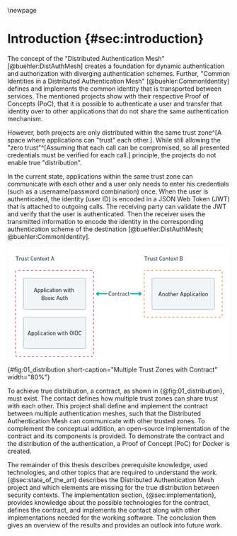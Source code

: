 \newpage

# Introduction {#sec:introduction}

The concept of the "Distributed Authentication Mesh" [@buehler:DistAuthMesh] creates a foundation for dynamic authentication and authorization with diverging authentication schemes. Further, "Common Identities in a Distributed Authentication Mesh" [@buehler:CommonIdentity] defines and implements the common identity that is transported between services. The mentioned projects show with their respective Proof of Concepts (PoC), that it is possible to authenticate a user and transfer that identity over to other applications that do not share the same authentication mechanism.

However, both projects are only distributed within the same trust zone^[A space where applications can "trust" each other.]. While still allowing the "zero trust"^[Assuming that each call can be compromised, so all presented credentials must be verified for each call.] principle, the projects do not enable true "distribution".

In the current state, applications within the same trust zone can communicate with each other and a user only needs to enter his credentials (such as a username/password combination) once. When the user is authenticated, the identity (user ID) is encoded in a JSON Web Token (JWT) that is attached to outgoing calls. The receiving party can validate the JWT and verify that the user is authenticated. Then the receiver uses the transmitted information to encode the identity in the corresponding authentication scheme of the destination [@buehler:DistAuthMesh; @buehler:CommonIdentity].

![Multiple trust zones that share a contract between them. The contract enables the authentication mesh to verify callers from other zones.](images/01_distribution.png){#fig:01_distribution short-caption="Multiple Trust Zones with Contract" width="80%"}

To achieve true distribution, a contract, as shown in {@fig:01_distribution}, must exist. The contact defines how multiple trust zones can share trust with each other. This project shall define and implement the contract between multiple authentication meshes, such that the Distributed Authentication Mesh can communicate with other trusted zones. To complement the conceptual addition, an open-source implementation of the contract and its components is provided. To demonstrate the contract and the distribution of the authentication, a Proof of Concept (PoC) for Docker is created.

The remainder of this thesis describes prerequisite knowledge, used technologies, and other topics that are required to understand the work. {@sec:state_of_the_art} describes the Distributed Authentication Mesh project and which elements are missing for the true distribution between security contexts. The implementation section, {@sec:implementation}, provides knowledge about the possible technologies for the contract, defines the contract, and implements the contact along with other implementations needed for the working software. The conclusion then gives an overview of the results and provides an outlook into future work.
